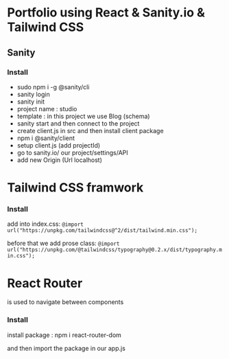 # Portfolio using React & Sanity.io & Tailwind CSS

## Sanity

### Install

- sudo npm i -g @sanity/cli
- sanity login
- sanity init
- project name : studio
- template : in this project we use Blog (schema)
- sanity start and then connect to the project
- create client.js in src and then install client package
- npm i @sanity/client
- setup client.js (add projectId)
- go to sanity.io/ our project/settings/API
- add new Origin (Url localhost)

# Tailwind CSS framwork

### Install

add into index.css:
`@import url("https://unpkg.com/tailwindcss@^2/dist/tailwind.min.css");`

before that we add prose class:
`@import url("https://unpkg.com/@tailwindcss/typography@0.2.x/dist/typography.min.css");`

# React Router

is used to navigate between components

### Install

install package : npm i react-router-dom

and then import the package in our app.js
